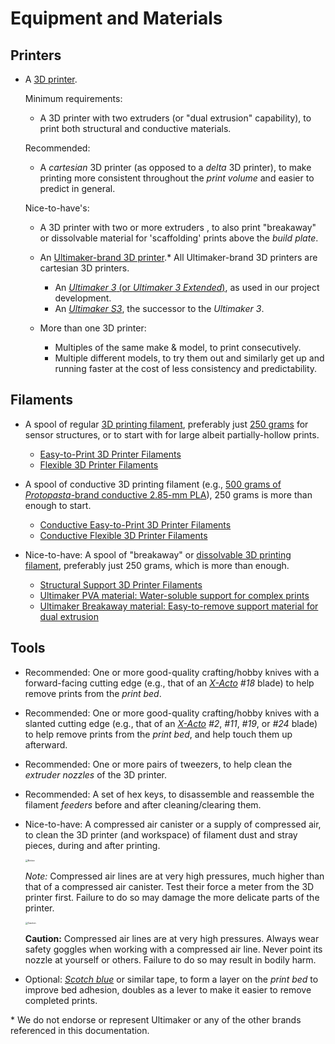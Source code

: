 # Equipment and Materials

## Printers

 -  A [3D printer](https://www.digikey.com/en/products/filter/3d-printers/943?s=N4IgTCBcDaIMwBMAEAHATgSwHYBcQF0BfIA).
    
    Minimum requirements:
    
     -  A 3D printer with two extruders (or "dual extrusion" capability), to print both structural and conductive materials.
    
    Recommended: 
    
     -  A *cartesian* 3D printer (as opposed to a *delta* 3D printer), to make printing more consistent throughout the *print volume* and easier to predict in general.

    Nice-to-have's:
    
     -  A 3D printer with two or more extruders <!--(?)-->, to also print "breakaway" or dissolvable material for 'scaffolding' prints above the *build plate*.
        
     -  An [Ultimaker-brand 3D printer](https://ultimaker.com/3d-printers).* All Ultimaker-brand 3D printers are cartesian 3D printers.
        
         -  An [*Ultimaker 3* (or *Ultimaker 3 Extended*)](https://ultimaker.com/3d-printers/ultimaker-3), as used in our project development.
         -  An [*Ultimaker S3*](https://ultimaker.com/3d-printers/ultimaker-s3), the successor to the *Ultimaker 3*.
        
     -  More than one 3D printer:
        
         -  Multiples of the same make & model, to print consecutively.
         -  Multiple different models, to try them out and similarly get up and running faster at the cost of less consistency and predictability.

## Filaments

 -  A spool of regular [3D printing filament](https://www.digikey.com/en/products/filter/3d-printing-filaments/944), preferably just [250 grams](https://www.digikey.com/en/products/filter/3d-printing-filaments/944?s=N4IgjCBcoExh0QGMoDMCGAbAzgUwDQgD2UA2iDAOxgAMNIAuoQA4AuUIAyqwE4CWAOwDmIAL7igA) for sensor structures, or to start with for large albeit partially-hollow prints.
    
     -  [Easy-to-Print 3D Printer Filaments ](https://www.mcmaster.com/3d-printer-filaments/easy-to-print-3d-printer-filaments-5/)
     -  [Flexible 3D Printer Filaments ](https://www.mcmaster.com/3d-printer-filaments/flexible-3d-printer-filaments-5/)
    
 -  A spool of conductive 3D printing filament (e.g., [500 grams of *Protopasta*-brand conductive 2.85-mm PLA](https://www.digikey.com/en/products/detail/lulzbot/RM-PL0100/8605417?s=N4IgjCBcoKxaBjKAzAhgGwM4FMA0IB7KAbRAGYyAmAdgE4AOEfCy%2BgBmpAF18AHAFyggAyvwBOASwB2AcxABffAFpK8EEkjiArnkIkQcLopBKyajdt1FIpMG27zHQA)), 250 grams is more than enough to start.
    
     -  [Conductive Easy-to-Print 3D Printer Filaments ](https://www.mcmaster.com/3d-printer-filaments/conductive-easy-to-print-3d-printer-filaments/)
     -  [Conductive Flexible 3D Printer Filaments](https://www.mcmaster.com/3d-printer-filaments/conductive-flexible-3d-printer-filaments/)
    
 -  Nice-to-have: A spool of "breakaway" or [dissolvable 3D printing filament](https://www.digikey.com/en/products/detail/polymaker/PM70810/13146566?s=N4IgjCBcoKxaBjKAzAhgGwM4FMA0IB7KAbRABYA2ADgGYB2CkAXXwAcAXKEAZXYCcAlgDsA5iAC%2B%2BALQAmeCCSR%2BAVzyESIOE0kgpNeYpVqikUmAAMzcdaA), preferably just 250 grams, which is more than enough.
    
     -  [Structural Support 3D Printer Filaments](https://www.mcmaster.com/3d-printer-filaments/structural-support-3d-printer-filaments/)
     -  [Ultimaker PVA material: Water-soluble support for complex prints](https://ultimaker.com/materials/pva)
     -  [Ultimaker Breakaway material: Easy-to-remove support material for dual extrusion](https://ultimaker.com/materials/breakaway)

## Tools 
 -  Recommended: One or more good-quality crafting/hobby knives with a forward-facing cutting edge (e.g., that of an [*X-Acto*](https://www.xacto.com/knives-blades.html) *#18* blade) to help remove prints from the *print bed*.
    
 -  Recommended: One or more good-quality crafting/hobby knives with a slanted cutting edge (e.g., that of an [*X-Acto*](https://www.xacto.com/knives-blades.html) *#2*, *#11*, *#19*, or *#24* blade) to help remove prints from the *print bed*, and help touch them up afterward.
    
 -  Recommended: One or more pairs of tweezers, to help clean the *extruder nozzles* of the 3D printer.
    
 -  Recommended: A set of hex keys, to disassemble and reassemble the filament *feeders* before and after cleaning/clearing them.
    
 -  Nice-to-have: A compressed air canister or a supply of compressed air, to clean the 3D printer (and workspace) of filament dust and stray pieces, during and after printing.
    
    <img src="https://raw.githubusercontent.com/keeganmjgreen/3D-Printed-Sensors-Manual-Demo/main/img/Safety/ANSI_Notice_Header_-_1998.svg" alt="Notice" style="zoom:25%;" />
    
    *Note:* Compressed air lines are at very high pressures, much higher than that of a compressed air canister. Test their force a meter from the 3D printer first. Failure to do so may damage the more delicate parts of the printer.
    
    <img src="https://raw.githubusercontent.com/keeganmjgreen/3D-Printed-Sensors-Manual-Demo/main/img/Safety/ANSI_Caution_Header_-_1998.svg" alt="Caution" style="zoom:25%;" />
    
    **Caution:** Compressed air lines are at very high pressures. Always wear safety goggles when working with a compressed air line. Never point its nozzle at yourself or others. Failure to do so may result in bodily harm.
    
 -  Optional: [*Scotch blue*](https://www.scotchblue.com/3M/en_US/scotchblue/) or similar tape, to form a layer on the *print bed* to improve bed adhesion, doubles as a lever to make it easier to remove completed prints.

\* We do not endorse or represent Ultimaker or any of the other brands referenced in this documentation.
